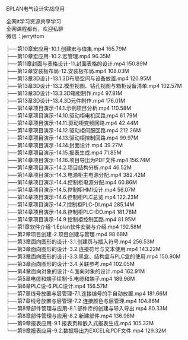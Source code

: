 EPLAN电气设计实战应用

全网it学习资源共享学习<br>全网课程都有，欢迎私聊<br>微信：jerryttom<br>

├──第10章宏应用-10.1.创建宏与值集.mp4 165.79M<br> ├──第10章宏应用-10.2.宏管理.mp4 96.35M<br> ├──第11章封面与表格设计-11.封面表格的设计.mp4 150.89M<br> ├──第12章安装板布局-12.安装板布局.mp4 108.03M<br> ├──第13章3D设计-13.1.3D布局空间与设备放置.mp4 120.95M<br> ├──第13章3D设计-13.2.模型视图、钻孔视图与箱柜设备清单.mp4 102.57M<br> ├──第13章3D设计-13.3.3D箱柜制作.mp4 97.81M<br> ├──第13章3D设计-13.4.3D元件制作.mp4 176.01M<br> ├──第14章项目演示-14.1.示例项目分析.mp4 110.58M<br> ├──第14章项目演示-14.10.驱动柜电机回路.mp4 61.79M<br> ├──第14章项目演示-14.11.驱动柜变频回路.mp4 42.44M<br> ├──第14章项目演示-14.12.驱动柜伺服回路.mp4 212.26M<br> ├──第14章项目演示-14.13.驱动柜控制回路.mp4 99.97M<br> ├──第14章项目演示-14.14.封面设计.mp4 39.27M<br> ├──第14章项目演示-14.15.报表生成.mp4 71.85M<br> ├──第14章项目演示-14.16.项目导出为PDF文件.mp4 156.74M<br> ├──第14章项目演示-14.2.项目结构分析.mp4 46.52M<br> ├──第14章项目演示-14.3.电源柜主电源分配.mp4 382.42M<br> ├──第14章项目演示-14.4.控制柜电源分配.mp4 60.86M<br> ├──第14章项目演示-14.5.控制柜HMI设计.mp4 56.07M<br> ├──第14章项目演示-14.6.控制柜PLC总览.mp4 122.23M<br> ├──第14章项目演示-14.7.控制柜PLC-DI.mp4 285.14M<br> ├──第14章项目演示-14.8.控制柜PLC-DO.mp4 181.78M<br> ├──第14章项目演示-14.9.控制柜控制回路.mp4 81.95M<br> ├──第1章软件介绍-1.Eplan软件安装与介绍.mp4 192.58M<br> ├──第2章项目创建-2.项目创建与管理.mp4 98.68M<br> ├──第3章面向图形的设计-3.1.创建页与插入符号.mp4 256.53M<br> ├──第3章面向图形的设计-3.2.连接符号与文本使用.mp4 143.22M<br> ├──第3章面向图形的设计-3.3.黑盒、结构盒与PLC盒的使用.mp4 150.90M<br> ├──第3章面向图形的设计-3.4.关联参考.mp4 102.05M<br> ├──第4章面向对象的设计-4.面向对象的设计.mp4 162.91M<br> ├──第5章电缆和端子绘制-5.电缆和端子.mp4 189.96M<br> ├──第6章PLC设-6.PLC设计.mp4 156.57M<br> ├──第7章线号放置与层管理-7.1.连接编号的手自动放置.mp4 181.66M<br> ├──第7章线号放置与层管理-7.2.连接颜色与层管理.mp4 104.86M<br> ├──第8章部件管理与应用-8.1.部件库的创建与导入导出.mp4 80.33M<br> ├──第8章部件管理与应用-8.2.新建部件.mp4 136.96M<br> ├──第9章报表应用-9.1.报表页和嵌入式报表生成.mp4 105.32M<br> └──第9章报表应用-9.2.数据导出为EXCEL和PDF文件.mp4 129.32M